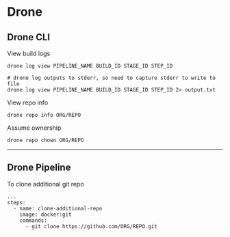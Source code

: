 # Drone

## Drone CLI
View build logs
```shell
drone log view PIPELINE_NAME BUILD_ID STAGE_ID STEP_ID

# drone log outputs to stderr, so need to capture stderr to write to file
drone log view PIPELINE_NAME BUILD_ID STAGE_ID STEP_ID 2> output.txt
```

View repo info
```shell
drone repo info ORG/REPO
```

Assume ownership
```shell
drone repo chown ORG/REPO
```

---

## Drone Pipeline

To clone additional git repo

```
...
steps:
  - name: clone-additional-repo
    image: docker:git
    commands:
      - git clone https://github.com/ORG/REPO.git
```
